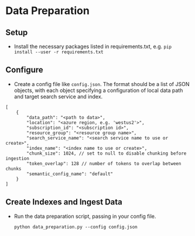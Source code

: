 # Data Preparation

## Setup
- Install the necessary packages listed in requirements.txt, e.g. `pip install --user -r requirements.txt`

## Configure
- Create a config file like `config.json`. The format should be a list of JSON objects, with each object specifying a configuration of local data path and target search service and index.

```
[
    {
        "data_path": "<path to data>",
        "location": "<azure region, e.g. 'westus2'>", 
        "subscription_id": "<subscription id>",
        "resource_group": "<resource group name>",
        "search_service_name": "<search service name to use or create>",
        "index_name": "<index name to use or create>",
        "chunk_size": 1024, // set to null to disable chunking before ingestion
        "token_overlap": 128 // number of tokens to overlap between chunks
        "semantic_config_name": "default"
    }
]
```

## Create Indexes and Ingest Data
- Run the data preparation script, passing in your config file.

     `python data_preparation.py --config config.json`

